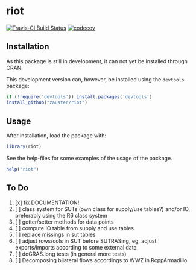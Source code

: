 
riot
=======
[![Travis-CI Build Status](https://travis-ci.org/zauster/riot.png?branch=master)](https://travis-ci.org/zauster/riot)
[![codecov](https://codecov.io/gh/zauster/riot/branch/master/graph/badge.svg)](https://codecov.io/gh/zauster/riot)

Installation
------------

As this package is still in development, it can not yet be installed
through CRAN.

This development version can, however, be installed using the
`devtools` package:

```r
if (!require('devtools')) install.packages('devtools')
install_github("zauster/riot")
```


Usage
-----

After installation, load the package with:

```r
library(riot)
```

See the help-files for some examples of the usage of the package.

```r
help("riot")
```

To Do
-----

1. [x] fix DOCUMENTATION!
1. [ ] class system for SUTs (own class for supply/use tables?) and/or IO, preferably using the R6 class system
1. [ ] getter/setter methods for data points
1. [ ] compute IO table from supply and use tables
1. [ ] replace missings in sut tables
1. [ ] adjust rows/cols in SUT before SUTRASing, eg, adjust exports/imports according to some external data
1. [ ] doGRAS.long tests (in general more tests)
1. [ ] Decomposing bilateral flows accordings to WWZ in RcppArmadillo
